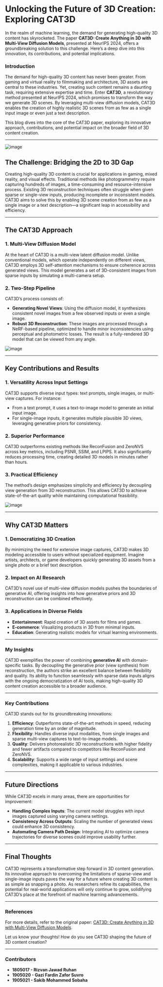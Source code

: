 # Unlocking the Future of 3D Creation: Exploring CAT3D

In the realm of machine learning, the demand for generating high-quality 3D content has skyrocketed. The paper **CAT3D: Create Anything in 3D with Multi-View Diffusion Models**, presented at NeurIPS 2024, offers a groundbreaking solution to this challenge. Here’s a deep dive into this innovation, its contributions, and potential implications.


### **Introduction**
The demand for high-quality 3D content has never been greater. From gaming and virtual reality to filmmaking and architecture, 3D assets are central to these industries. Yet, creating such content remains a daunting task, requiring extensive expertise and time. Enter **CAT3D**, a revolutionary method presented at NeurIPS 2024, which promises to transform the way we generate 3D scenes. By leveraging multi-view diffusion models, CAT3D enables the creation of highly realistic 3D scenes from as few as a single input image or even just a text description.

This blog dives into the core of the CAT3D paper, exploring its innovative approach, contributions, and potential impact on the broader field of 3D content creation.

---

![image](https://github.com/user-attachments/assets/6c94696d-c2e5-4464-93be-85829605b337)



## The Challenge: Bridging the 2D to 3D Gap

Creating high-quality 3D content is crucial for applications in gaming, mixed reality, and visual effects. Traditional methods like photogrammetry require capturing hundreds of images, a time-consuming and resource-intensive process. Existing 3D reconstruction techniques often struggle when given sparse or single-view inputs, producing incomplete or inconsistent models. CAT3D aims to solve this by enabling 3D scene creation from as few as a single image or a text description—a significant leap in accessibility and efficiency.

---

## The CAT3D Approach

### 1. Multi-View Diffusion Model
At the heart of CAT3D is a multi-view latent diffusion model. Unlike conventional models, which operate independently on different views, CAT3D employs 3D self-attention mechanisms to ensure coherence across generated views. This model generates a set of 3D-consistent images from sparse inputs by simulating a multi-camera setup.

### 2. Two-Step Pipeline
CAT3D’s process consists of:
- **Generating Novel Views**: Using the diffusion model, it synthesizes consistent novel images from a few observed inputs or even a single image.
- **Robust 3D Reconstruction**: These images are processed through a NeRF-based pipeline, optimized to handle minor inconsistencies using perceptual and photometric losses. The result is a fully-rendered 3D model that can be viewed from any angle.


![image](https://github.com/user-attachments/assets/cc8e1aea-57ce-4d67-91e5-e1a2f0b1430b)



---


## Key Contributions and Results

### 1. Versatility Across Input Settings
CAT3D supports diverse input types: text prompts, single images, or multi-view captures. For instance:
- From a text prompt, it uses a text-to-image model to generate an initial input image.
- For single-image inputs, it generates multiple plausible 3D views, leveraging generative priors for consistency.

### 2. Superior Performance
CAT3D outperforms existing methods like ReconFusion and ZeroNVS across key metrics, including PSNR, SSIM, and LPIPS. It also significantly reduces processing time, creating detailed 3D models in minutes rather than hours.

### 3. Practical Efficiency
The method’s design emphasizes simplicity and efficiency by decoupling view generation from 3D reconstruction. This allows CAT3D to achieve state-of-the-art quality while maintaining computational feasibility.


![image](https://github.com/user-attachments/assets/2594d817-9365-4653-884a-cbc6494ad3ef)



---

## Why CAT3D Matters

### 1. Democratizing 3D Creation
By minimizing the need for extensive image captures, CAT3D makes 3D modeling accessible to users without specialized equipment. Imagine artists, architects, or game developers quickly generating 3D assets from a single photo or a brief text description.

### 2. Impact on AI Research
CAT3D’s novel use of multi-view diffusion models pushes the boundaries of generative AI, offering insights into how generative priors and 3D reconstruction can be combined effectively.

### 3. Applications in Diverse Fields
- **Entertainment**: Rapid creation of 3D assets for films and games.
- **E-commerce**: Visualizing products in 3D from minimal inputs.
- **Education**: Generating realistic models for virtual learning environments.

---


### **My Insights**
CAT3D exemplifies the power of combining **generative AI** with domain-specific tasks. By decoupling the generative prior (view synthesis) from reconstruction, the authors strike an excellent balance between flexibility and quality. Its ability to function seamlessly with sparse data inputs aligns with the ongoing democratization of AI tools, making high-quality 3D content creation accessible to a broader audience.

---

### **Key Contributions**
CAT3D stands out for its groundbreaking innovations:
1. **Efficiency**: Outperforms state-of-the-art methods in speed, reducing generation time by an order of magnitude.
2. **Flexibility**: Handles diverse input modalities, from single images and sparse multi-view captures to text-to-image models.
3. **Quality**: Delivers photorealistic 3D reconstructions with higher fidelity and fewer artifacts compared to competitors like ReconFusion and ZeroNVS.
4. **Scalability**: Supports a wide range of input settings and scene complexities, making it applicable to various industries.

---

## Future Directions
While CAT3D excels in many areas, there are opportunities for improvement:
- **Handling Complex Inputs**: The current model struggles with input images captured using varying camera settings.
- **Consistency Across Outputs**: Scaling the number of generated views could enhance 3D consistency.
- **Automating Camera Path Design**: Integrating AI to optimize camera trajectories for diverse scenes could improve usability further.

---

## Final Thoughts
CAT3D represents a transformative step forward in 3D content generation. Its innovative approach to overcoming the limitations of sparse-view and single-image inputs paves the way for a future where creating 3D content is as simple as snapping a photo. As researchers refine its capabilities, the potential for real-world applications will only continue to grow, solidifying CAT3D’s place at the forefront of machine learning advancements.

---

### References
For more details, refer to the original paper: [CAT3D: Create Anything in 3D with Multi-View Diffusion Models](https://openreview.net/group?id=NeurIPS.cc/2024/Conference).

Let us know your thoughts! How do you see CAT3D shaping the future of 3D content creation?

---

### Contributors

- **1805017 - Rizvan Jawad Ruhan**
- **1905020 - Gazi Fardin Zafor Suvro**
- **1905021 - Sakib Mohammed Sobaha**
